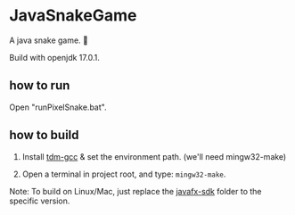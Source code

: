 # JavaSnakeGame

A java snake game. 🐍

Build with openjdk 17.0.1.

## how to run

Open "runPixelSnake.bat".

## how to build

1. Install [tdm-gcc](https://jmeubank.github.io/tdm-gcc/download/) & set the environment path. (we'll need mingw32-make)

2. Open a terminal in project root, and type: `mingw32-make`.

Note: To build on Linux/Mac, just replace the [javafx-sdk](https://gluonhq.com/products/javafx/) folder to the specific version.